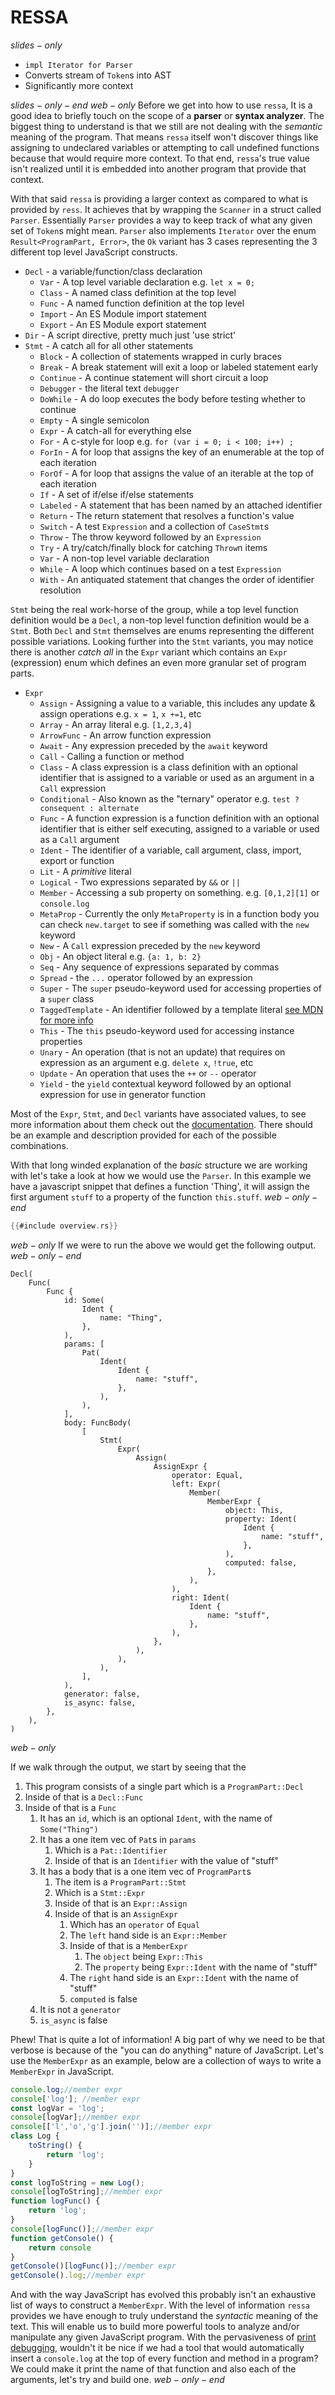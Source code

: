# RESSA

$slides-only$

- `impl Iterator for Parser`
- Converts stream of `Token`s into AST
- Significantly more context

$slides-only-end$
$web-only$
Before we get into how to use `ressa`, It is a good idea to briefly touch on the scope of a __parser__ or __syntax analyzer__. The biggest thing to understand is that we still are not dealing with the _semantic_ meaning of the program. That means `ressa` itself won't discover things like assigning to undeclared variables or attempting to call undefined functions because that would require more context. To that end, `ressa`'s true value isn't realized until it is embedded into another program that provide that context.

With that said `ressa` is providing a larger context as compared to what is provided by `ress`. It achieves that by wrapping the `Scanner` in a struct called `Parser`. Essentially `Parser` provides a way to keep track of what any given set of `Token`s might mean. `Parser` also implements `Iterator` over the enum `Result<ProgramPart, Error>`, the `Ok` variant has 3 cases representing the 3 different top level JavaScript constructs.

- `Decl` - a variable/function/class declaration
  - `Var` - A top level variable declaration e.g. `let x = 0;`
  - `Class` - A named class definition at the top level
  - `Func` - A named function definition at the top level
  - `Import` - An ES Module import statement
  - `Export` - An ES Module export statement
- `Dir` - A script directive, pretty much just 'use strict'
- `Stmt` - A catch all for all other statements
  - `Block` - A collection of statements wrapped in curly braces
  - `Break` - A break statement will exit a loop or labeled statement early
  - `Continue` - A continue statement will short circuit a loop
  - `Debugger` - the literal text `debugger`
  - `DoWhile` - A do loop executes the body before testing whether to continue
  - `Empty` - A single semicolon
  - `Expr` - A catch-all for everything else
  - `For` - A c-style for loop e.g. `for (var i = 0; i < 100; i++) ;`
  - `ForIn` - A for loop that assigns the key of an enumerable at the top of each iteration
  - `ForOf` - A for loop that assigns the value of an iterable at the top of each iteration
  - `If` - A set of if/else if/else statements
  - `Labeled` - A statement that has been named by an attached identifier
  - `Return` - The return statement that resolves a function's value
  - `Switch` - A test `Expression` and a collection of `CaseStmt`s
  - `Throw` - The throw keyword followed by an `Expression`
  - `Try` - A try/catch/finally block for catching `Throw`n items
  - `Var` - A non-top level variable declaration
  - `While` - A loop which continues based on a test `Expression`
  - `With` - An antiquated statement that changes the order of identifier resolution

`Stmt` being the real work-horse of the group, while a top level function definition would be a `Decl`, a non-top level function definition would be a `Stmt`. Both `Decl` and `Stmt` themselves are enums representing the different possible variations. Looking further into the `Stmt` variants, you may notice there is another _catch all_ in the `Expr` variant which contains an `Expr` (expression) enum which defines an even more granular set of program parts.

- `Expr`
  - `Assign` - Assigning a value to a variable, this includes any update & assign operations e.g. `x = 1`, `x +=1`, etc
  - `Array` - An array literal e.g. `[1,2,3,4]`
  - `ArrowFunc` - An arrow function expression
  - `Await` - Any expression preceded by the `await` keyword
  - `Call` - Calling a function or method
  - `Class` - A class expression is a class definition with an optional identifier that is assigned to a variable or used as an argument in a `Call` expression
  - `Conditional` - Also known as the "ternary" operator e.g. `test ? consequent : alternate`
  - `Func` - A function expression is a function definition with an optional identifier that is either self executing, assigned to a variable or used as a `Call` argument
  - `Ident` - The identifier of a variable, call argument, class, import, export or function
  - `Lit` - A _primitive_ literal
  - `Logical` - Two expressions separated by `&&` or `||`
  - `Member` - Accessing a sub property on something. e.g. `[0,1,2][1]` or `console.log`
  - `MetaProp` - Currently the only `MetaProperty` is in a function body you can check `new.target` to see if something was called with the `new` keyword
  - `New` - A `Call` expression preceded by the `new` keyword
  - `Obj` - An object literal e.g. `{a: 1, b: 2}`
  - `Seq` - Any sequence of expressions separated by commas
  - `Spread` - the `...` operator followed by an expression
  - `Super` - The `super` pseudo-keyword used for accessing properties of a `super` class
  - `TaggedTemplate` - An identifier followed by a template literal [see MDN for more info](https://developer.mozilla.org/en-US/docs/Web/JavaScript/Reference/Template_literals#Tagged_templates)
  - `This` - The `this` pseudo-keyword used for accessing instance properties
  - `Unary` - An operation (that is not an update) that requires on expression as an argument e.g. `delete x`, `!true`, etc
  - `Update` - An operation that uses the `++` or `--` operator
  - `Yield` - the `yield` contextual keyword followed by an optional expression for use in generator function

Most of the `Expr`, `Stmt`, and `Decl` variants have associated values, to see more information about them check out the [documentation](https://docs.rs/resast). There should be an example and description provided for each of the possible combinations.

With that long winded explanation of the _basic_ structure we are working with let's take a look at how we would use the `Parser`. In this example we have a javascript snippet that defines a function 'Thing', it will assign the first argument `stuff` to a property of the function `this.stuff`.
$web-only-end$

```rust
{{#include overview.rs}}
```

$web-only$
If we were to run the above we would get the following output.
$web-only-end$

```ron
Decl(
    Func(
        Func {
            id: Some(
                Ident {
                    name: "Thing",
                },
            ),
            params: [
                Pat(
                    Ident(
                        Ident {
                            name: "stuff",
                        },
                    ),
                ),
            ],
            body: FuncBody(
                [
                    Stmt(
                        Expr(
                            Assign(
                                AssignExpr {
                                    operator: Equal,
                                    left: Expr(
                                        Member(
                                            MemberExpr {
                                                object: This,
                                                property: Ident(
                                                    Ident {
                                                        name: "stuff",
                                                    },
                                                ),
                                                computed: false,
                                            },
                                        ),
                                    ),
                                    right: Ident(
                                        Ident {
                                            name: "stuff",
                                        },
                                    ),
                                },
                            ),
                        ),
                    ),
                ],
            ),
            generator: false,
            is_async: false,
        },
    ),
)
```

$web-only$

If we walk through the output, we start by seeing that the

1. This program consists of a single part which is a  `ProgramPart::Decl`
2. Inside of that is a `Decl::Func`
3. Inside of that is a `Func`
   1. It has an `id`, which is an optional `Ident`, with the name of `Some("Thing")`
   2. It has a one item vec of `Pat`s in `params`
      1. Which is a `Pat::Identifier`
      2. Inside of that is an `Identifier` with the value of "stuff"
   3. It has a body that is a one item vec of `ProgramPart`s
      1. The item is a `ProgramPart::Stmt`
      2. Which is a `Stmt::Expr`
      3. Inside of that is an `Expr::Assign`
      4. Inside of that is an `AssignExpr`
         1. Which has an `operator` of `Equal`
         2. The `left` hand side is an `Expr::Member`
         3. Inside of that is a `MemberExpr`
            1. The `object` being `Expr::This`
            2. The `property` being `Expr::Ident` with the name of "stuff"
         4. The `right` hand side is an `Expr::Ident` with the name of "stuff"
         5. `computed` is false
   4. It is not a `generator`
   5. `is_async` is false

Phew! That is quite a lot of information! A big part of why we need to be that verbose is because of the "you can do anything" nature of JavaScript. Let's use the `MemberExpr` as an example, below are a collection of ways to write a `MemberExpr` in JavaScript.

```js
console.log;//member expr
console['log']; //member expr
const logVar = 'log';
console[logVar];//member expr
console[['l','o','g'].join('')];//member expr
class Log {
    toString() {
        return 'log';
    }
}
const logToString = new Log();
console[logToString];//member expr
function logFunc() {
    return 'log';
}
console[logFunc()];//member expr
function getConsole() {
    return console
}
getConsole()[logFunc()];//member expr
getConsole().log;//member expr
```

And with the way JavaScript has evolved this probably isn't an exhaustive list of ways to construct a `MemberExpr`. With the level of information `ressa` provides we have enough to truly understand the _syntactic_ meaning of the text. This will enable us to build more powerful tools to analyze and/or manipulate any given JavaScript program. With the pervasiveness of [print debugging](https://en.wikipedia.org/wiki/Debugging#Techniques), wouldn't it be nice if we had a tool that would automatically insert a `console.log` at the top of every function and method in a program? We could make it print the name of that function and also each of the arguments, let's try and build one.
$web-only-end$

